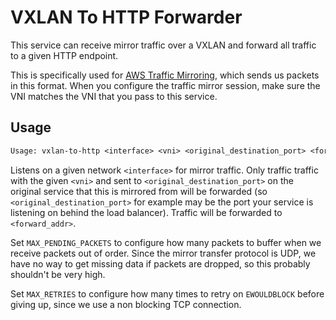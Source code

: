 # VXLAN To HTTP Forwarder

This service can receive mirror traffic over a VXLAN and forward all traffic
to a given HTTP endpoint.

This is specifically used for [AWS Traffic
Mirroring](https://docs.aws.amazon.com/vpc/latest/mirroring/traffic-mirroring-packet-formats.html),
which sends us packets in this format. When you configure the traffic mirror
session, make sure the VNI matches the VNI that you pass to this service.

## Usage

```txt
Usage: vxlan-to-http <interface> <vni> <original_destination_port> <forward_addr>
```

Listens on a given network `<interface>` for mirror traffic. Only traffic
traffic with the given `<vni>` and sent to `<original_destination_port>` on
the original service that this is mirrored from will be forwarded (so
`<original_destination_port>` for example may be the port your service is
listening on behind the load balancer). Traffic will be forwarded to
`<forward_addr>`.

Set `MAX_PENDING_PACKETS` to configure how many packets to buffer when we
receive packets out of order. Since the mirror transfer protocol is UDP, we
have no way to get missing data if packets are dropped, so this probably
shouldn't be very high.

Set `MAX_RETRIES` to configure how many times to retry on `EWOULDBLOCK` before
giving up, since we use a non blocking TCP connection.
